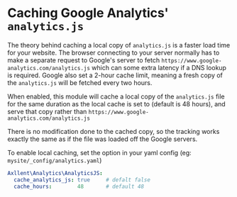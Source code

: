 # Caching Google Analytics' `analytics.js`

The theory behind caching a local copy of `analytics.js` is a faster load time for your website. The
browser connecting to your server normally has to make a separate request to Google's server to fetch
`https://www.google-analytics.com/analytics.js` which can some extra latency if a DNS lookup is required.
Google also set a 2-hour cache limit, meaning a fresh copy of the `analytics.js` will be fetched every
two hours.

When enabled, this module will cache a local copy of the `analytics.js` file for the same duration as
the local cache is set to (default is 48 hours), and serve that copy rather than
`https://www.google-analytics.com/analytics.js`

There is no modification done to the cached copy, so the tracking works exactly the same as if the file
was loaded off the Google servers.

To enable local caching, set the option in your yaml config (eg: `mysite/_config/analytics.yaml`)
```yaml
Axllent\Analytics\AnalyticsJS:
  cache_analytics_js: true     # defalt false
  cache_hours:        48       # default 48
```
